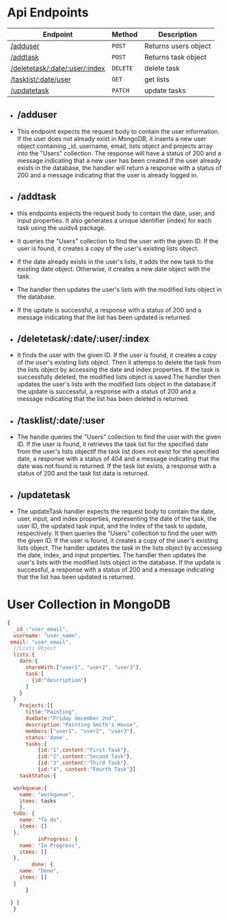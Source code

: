 # Api Endpoints

| Endpoint                                      | Method   | Description          |
| --------------------------------------------- | -------- | -------------------- |
| [/adduser](#adduser)                          | `POST`   | Returns users object |
| [/addtask](#addtask)                          | `POST`   | Returns task object  |
| [/deletetask/:date/:user/:index](#deletetask) | `DELETE` | delete task          |
| [/tasklist/:date/user](#tasklist)             | `GET`    | get lists            |
| [/updatetask](#updatetaskt)                   | `PATCH`  | update tasks         |

- ## /adduser

- This endpoint expects the request body to contain the user information. If the user does not already exist in MongoDB, it inserts a new user object containing \_id, username, email, lists object and projects array into the "Users" collection. The response will have a status of 200 and a message indicating that a new user has been created.If the user already exists in the database, the handler will return a response with a status of 200 and a message indicating that the user is already logged in.

- ## /addtask
- this endpoints expects the request body to contain the date, user, and input properties. It also generates a unique identifier (index) for each task using the uuidv4 package.

- It queries the "Users" collection to find the user with the given ID. If the user is found, it creates a copy of the user's existing lists object.

- If the date already exists in the user's lists, it adds the new task to the existing date object. Otherwise, it creates a new date object with the task.

- The handler then updates the user's lists with the modified lists object in the database.

- If the update is successful, a response with a status of 200 and a message indicating that the list has been updated is returned.

- ## /deletetask/:date/:user/:index
- It finds the user with the given ID. If the user is found, it creates a copy of the user's existing lists object. Then it attemps to delete the task from the lists object by accessing the date and index properties. If the task is successfully deleted, the modified lists object is saved.The handler then updates the user's lists with the modified lists object in the database.If the update is successful, a response with a status of 200 and a message indicating that the list has been deleted is returned.

- ## /tasklist/:date/:user
- The handle queries the "Users" collection to find the user with the given ID. If the user is found, it retrieves the task list for the specified date from the user's lists objectIf the task list does not exist for the specified date, a response with a status of 404 and a message indicating that the date was not found is returned.
  If the task list exists, a response with a status of 200 and the task list data is returned.

- ## /updatetask
- The updateTask handler expects the request body to contain the date, user, input, and index properties, representing the date of the task, the user ID, the updated task input, and the index of the task to update, respectively. It then queries the "Users" collection to find the user with the given ID. If the user is found, it creates a copy of the user's existing lists object. The handler updates the task in the lists object by accessing the date, index, and input properties. The handler then updates the user's lists with the modified lists object in the database. If the update is successful, a response with a status of 200 and a message indicating that the list has been updated is returned.

# User Collection in MongoDB

```js
{
  _id_:"user_email",
  username: "user_name",
 email: "user_email",
  //Lists Object
  lists:{
    date:{
      shareWith:["user1", "user2", "user3"],
      task:[
        {id:"description"}
      ]
    }
  }
    Projects:[{
      title:"Painting",
      dueDate:"Friday december 2nd",
      description:"Painting Smith's House",
      members:["user1", "user2", "user3"],
      status:'done',
      tasks:[
          {id:"1",content:"First Task"},
          {id:"2",content:"Second Task"},
          {id:"3",content:"Third Task"},
          {id:"4", content:"Fourth Task"}]
    taskStatus:{

  workqueue:{
    name: "workqueue",
    items: tasks
    },
  toDo: {
    name: "To do",
    items: []
  },
          inProgress: {
    name: "In Progress",
    items: []
  },
        done: {
    name: "Done",
    items: []
  }
      }

 } ]
  }













```
